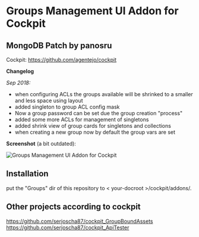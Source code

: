 # Groups Management UI Addon for Cockpit
## MongoDB Patch by panosru

Cockpit: https://github.com/agentejo/cockpit

**Changelog**

_Sep 2018:_  
  - when configuring ACLs the groups available will be shrinked to a smaller and less space using layout  
  - added singleton to group ACL config mask  
  - Now a group password can be set due the group creation "process"
  - added some more ACLs for management of singletons
  - added shrink view of group cards for singletons and collections
  - when creating a new group now by default the group vars are set

**Screenshot** (a bit outdated):

![Groups Management UI Addon for Cockpit](https://raw.githubusercontent.com/serjoscha87/cockpit_GROUPS/7d6c2f807602186f785ffdb7b064fce62dbffc06/cockpit_groups.jpg)

## Installation

put the "Groups" dir of this repository to < your-docroot >/cockpit/addons/.

## Other projects according to cockpit
https://github.com/serjoscha87/cockpit_GroupBoundAssets  
https://github.com/serjoscha87/cockpit_ApiTester
